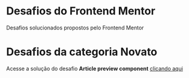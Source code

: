 # Desafios do Frontend Mentor
 Desafios solucionados propostos pelo Frontend Mentor
# Desafios da categoria Novato
 Acesse a solução do desafio <strong>Article preview component</strong> <a href="https://albertorauljose.github.io/desafios-do-frontendmentor/article-preview-component/index.html">clicando aqui</a>